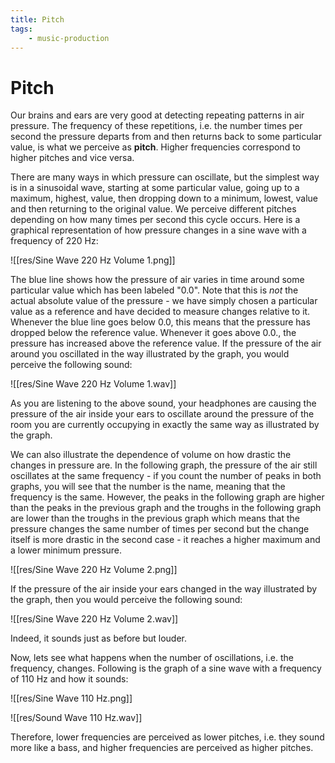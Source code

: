 ```yaml
---
title: Pitch
tags:
    - music-production
---
```


# Pitch

Our brains and ears are very good at detecting repeating patterns in air pressure. The frequency of these repetitions, i.e. the number times per second the pressure departs from and then returns back to some particular value, is what we perceive as **pitch**. Higher frequencies correspond to higher pitches and vice versa.

There are many ways in which pressure can oscillate, but the simplest way is in a sinusoidal wave, starting at some particular value, going up to a maximum, highest, value, then dropping down to a minimum, lowest, value and then returning to the original value. We perceive different pitches depending on how many times per second this cycle occurs. Here is a graphical representation of how pressure changes in a sine wave with a frequency of 220 Hz:

![[res/Sine Wave 220 Hz Volume 1.png]]

The blue line shows how the pressure of air varies in time around some particular value which has been labeled "0.0". Note that this is *not* the actual absolute value of the pressure - we have simply chosen a particular value as a reference and have decided to measure changes relative to it. Whenever the blue line goes below 0.0, this means that the pressure has dropped below the reference value. Whenever it goes above 0.0., the pressure has increased above the reference value. If the pressure of the air around you oscillated in the way illustrated by the graph, you would perceive the following sound:

![[res/Sine Wave 220 Hz Volume 1.wav]]

As you are listening to the above sound, your headphones are causing the pressure of the air inside your ears to oscillate around the pressure of the room you are currently occupying in exactly the same way as illustrated by the graph. 

We can also illustrate the dependence of volume on how drastic the changes in pressure are. In the following graph, the pressure of the air still oscillates at the same frequency - if you count the number of peaks in both graphs, you will see that the number is the name, meaning that the frequency is the same. However, the peaks in the following graph are higher than the peaks in the previous graph and the troughs in the following graph are lower than the troughs in the previous graph which means that the pressure changes the same number of times per second but the change itself is more drastic in the second case - it reaches a higher maximum and a lower minimum pressure.

![[res/Sine Wave 220 Hz Volume 2.png]]

If the pressure of the air inside your ears changed in the way illustrated by the graph, then you would perceive the following sound:

![[res/Sine Wave 220 Hz Volume 2.wav]]

Indeed, it sounds just as before but louder.

Now, lets see what happens when the number of oscillations, i.e. the frequency, changes. Following is the graph of a sine wave with a frequency of 110 Hz and how it sounds:

![[res/Sine Wave 110 Hz.png]]

![[res/Sound Wave 110 Hz.wav]]

Therefore, lower frequencies are perceived as lower pitches, i.e. they sound more like a bass, and higher frequencies are perceived as higher pitches.
